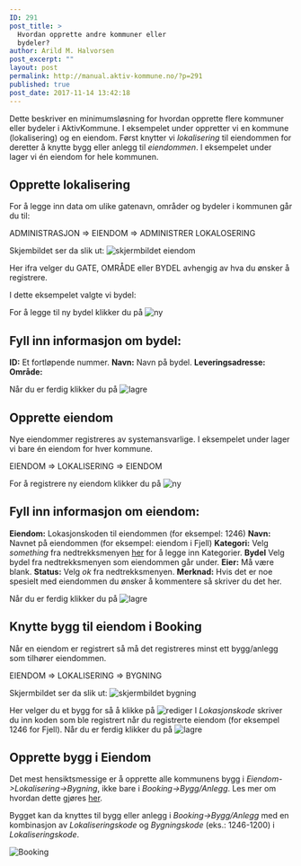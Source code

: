```yaml
---
ID: 291
post_title: >
  Hvordan opprette andre kommuner eller
  bydeler?
author: Arild M. Halvorsen
post_excerpt: ""
layout: post
permalink: http://manual.aktiv-kommune.no/?p=291
published: true
post_date: 2017-11-14 13:42:18
---
```

Dette beskriver en minimumsløsning for hvordan opprette flere kommuner eller bydeler i AktivKommune. I eksempelet under oppretter vi en kommune (lokalisering) og en eiendom. Først knytter vi *lokalisering* til eiendommen for deretter å knytte bygg eller anlegg til *eiendommen*. I eksempelet under lager vi én eiendom for hele kommunen.

## Opprette lokalisering

For å legge inn data om ulike gatenavn, områder og bydeler i kommunen går du til:

ADMINISTRASJON => EIENDOM => ADMINISTRER LOKALOSERING

Skjembildet ser da slik ut: 
![skjermbildet eiendom](http://manual.aktiv-kommune.no/wp-content/uploads/2017/12/eiendom.png)

Her ifra velger du GATE, OMRÅDE eller BYDEL avhengig av hva du ønsker å registrere. 

I dette eksempelet valgte vi bydel:

For å legge til ny bydel klikker du på 
![ny](http://manual.aktiv-kommune.no/wp-content/uploads/2017/12/NY.png)

## Fyll inn informasjon om bydel:
**ID:** Et fortløpende nummer.
**Navn:** Navn på bydel. 
**Leveringsadresse:**
**Område:**

Når du er ferdig klikker du på 
![lagre](http://manual.aktiv-kommune.no/wp-content/uploads/2017/12/lagre.png)


## Opprette eiendom
Nye eiendommer registreres av systemansvarlige. I eksempelet under lager vi bare én eiendom for hver kommune.

EIENDOM => LOKALISERING => EIENDOM 

For å registrere ny eiendom klikker du på 
![ny](http://manual.aktiv-kommune.no/wp-content/uploads/2017/12/NY.png)

## Fyll inn informasjon om eiendom:
**Eiendom:** Lokasjonskoden til eiendommen (for eksempel: 1246)
**Navn:** Navnet på eiendommen (for eksempel: eiendom i Fjell)
**Kategori:** Velg *something* fra nedtrekksmenyen [her](#) for å legge inn Kategorier.
**Bydel** Velg bydel fra nedtrekksmenyen som eiendommen går under. 
**Eier:** Må være blank.
**Status:** Velg *ok* fra nedtrekksmenyen.
**Merknad:** Hvis det er noe spesielt med eiendommen du ønsker å kommentere så skriver du det her. 

Når du er ferdig klikker du på 
![lagre](http://manual.aktiv-kommune.no/wp-content/uploads/2017/12/lagre.png)

## Knytte bygg til eiendom i Booking
Når en eiendom er registrert så må det registreres minst ett bygg/anlegg som tilhører eiendommen.  

EIENDOM => LOKALISERING => BYGNING

Skjermbildet ser da slik ut: 
![skjermbildet bygning](http://manual.aktiv-kommune.no/wp-content/uploads/2017/12/eiendombygning.png)

Her velger du et bygg for så å klikke på 
![rediger](http://manual.aktiv-kommune.no/wp-content/uploads/2017/12/rediger.png)
I *Lokasjonskode* skriver du inn koden som ble registrert når du registrerte eiendom (for eksempel 1246 for Fjell).
Når du er ferdig klikker du på 
![lagre](http://manual.aktiv-kommune.no/wp-content/uploads/2017/12/lagre.png)

## Opprette bygg i Eiendom
Det mest hensiktsmessige er å opprette alle kommunens bygg i *Eiendom->Lokalisering->Bygning*, ikke bare i *Booking->Bygg/Anlegg*. Les mer om hvordan dette gjøres [her](http://manual.aktiv-kommune.no/?p=321).

Bygget kan da knyttes til bygg eller anlegg i *Booking->Bygg/Anlegg* med en kombinasjon av *Lokaliseringskode* og *Bygningskode* (eks.: 1246-1200) i *Lokaliseringskode*.

![Booking ](http://manual.aktiv-kommune.no/wp-content/uploads/2017/11/booking_bygg-anlegg-e1511184434853.png)
